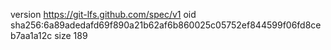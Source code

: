 version https://git-lfs.github.com/spec/v1
oid sha256:6a89adedafd69f890a21b62af6b860025c05752ef844599f06fd8ceb7aa1a12c
size 189
